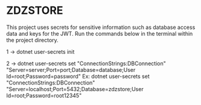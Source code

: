 # ZDZSTORE
This project uses secrets for sensitive information such as database access data and keys for the JWT. Run the commands below in the terminal within the project directory.

1 -> dotnet user-secrets init

2 -> dotnet user-secrets set "ConnectionStrings:DBConnection" "Server=server;Port=port;Database=database;User Id=root;Password=password" 
        Ex: dotnet user-secrets set "ConnectionStrings:DBConnection" "Server=localhost;Port=5432;Database=zdzstore;User Id=root;Password=root12345"